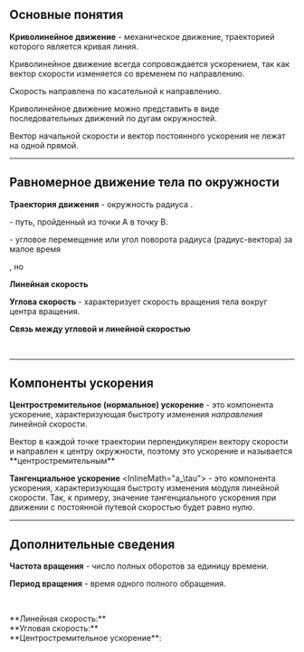 ## Основные понятия

**Криволинейное движение** - механическое движение, траекторией которого является кривая линия.

Криволинейное движение всегда сопровождается ускорением, так как вектор скорости изменяется со временем по направлению.

<!-- TODO: График -->

Скорость <InlineMath math="\vec v"> направлена по касательной к направлению.

Криволинейное движение можно представить в виде последовательных движений по дугам окружностей.

<!-- TODO: График -->

<BlockMath math="R_\text{кр}\text{- радиус кривизны}">

<ExpandableText>
    Вектор начальной скорости <InlineMath math="\vec{v_0}"> и вектор постоянного 
    ускорения <InlineMath math="\vec a"> не лежат на одной прямой.
</ExpandableText>

---

## Равномерное движение тела по окружности

**Траектория движения** - окружность радиуса <InlineMath math="R">.

<p><InlineMath math="\Delta l"> - путь, пройденный из точки A в точку B.</p>

<p><InlineMath math="\Delta \varphi"> - угловое перемещение или угол поворота радиуса (радиус-вектора) за малое время <InlineMath math="\Delta t"></p>

<p><InlineMath math="|\vec v|=const">, но <InlineMath math="\vec v \text{ - изменяется со временем}"></p>

<InlineMath math="\vec a \text{ - ускорение}">

**Линейная скорость**

<BlockMath math="
    v=|\vec v|=\frac{\Delta l}{\Delta t}\\
    [v]=\frac{\text м}{\text с}
">

**Углова скорость** - характеризует скорость вращения тела вокруг центра вращения.

<BlockMath math="
    \omega=\frac{\Delta \varphi}{\Delta t}\\
    [\omega]=\frac{\text{рад}}{\text с}
">

**Связь между угловой и линейной скоростью**

<BlockMath math="
    |\Delta \vec S|\approx \Delta l=R*\varphi ,\\
    \text{при } \Delta t \text{ бесконечно малом.}
">

<br/>

<BlockMath math="
    v=\frac{\Delta l}{\Delta t}\approx \frac{|\Delta \vec S|}{\Delta t}=R\frac {\Delta \varphi}{\Delta t}=\omega R,
    |\Delta \vec S| \text{ - модуль перемещения; } \Delta l \text{ - путь.}
">

---

## Компоненты ускорения

**Центростремительное (нормальное) ускорение** <InlineMath math="a_n"> - это компонента ускорение, характеризующая быстроту изменения *направления* линейной скорости.

<BlockMath math="
    a_n=\omega ^2R=\frac{v^2}{R}
">

<ExpandableText>
    Вектор <InlineMath math="a_n"> в каждой точке траектории перпендикулярен вектору скорости <InlineMath math="\vec v"> и направлен к центру окружности, поэтому это ускорение и называется **центростремительным**
</ExpandableText>

**Тангенциальное ускорение** <InlineMath="a_\tau"> - это компонента ускорения, характеризующая быстроту изменения модуля линейной скорости. Так, к примеру, значение тангенциального ускорения при движении с постоянной путевой скоростью будет равно нулю.

<!-- TODO: График с разложением ускорения на тангенциальное и нормальное -->

---

## Дополнительные сведения

**Частота вращения** <InlineMath math="\nu"> - число полных оборотов за единицу времени.

**Период вращения** <InlineMath math="T"> - время одного полного обращения.

<BlockMath math="
    \nu=\frac{1}{T}\\
    [\nu]=\frac{1}{\text с}=\text с^{-1}
">

<br/>

<BlockMath math="
    T=\frac{1}{\nu}\\
    [T]=\text{с}
">

<ExpandableText title="Соотношения между величинами">
    **Линейная скорость:** <InlineMath math="v=2\pi R\nu=\frac{2\pi R}{T}">
    <br/>
    **Угловая скорость:** <InlineMath math="\omega=2\pi \nu =\frac{2\pi}{T}">
    <br/>
    **Центростремительное ускорение**: <InlineMath math="a_n=\frac{4\pi ^2 R}{T^2}">
</ExpandableText>